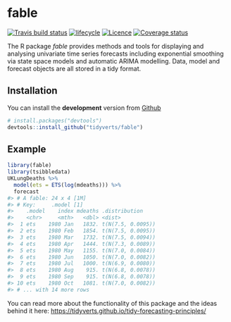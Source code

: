 
<!-- README.md is generated from README.Rmd. Please edit that file -->

# fable

[![Travis build
status](https://travis-ci.org/tidyverts/fable.svg?branch=master)](https://travis-ci.org/tidyverts/fable)
[![lifecycle](https://img.shields.io/badge/lifecycle-experimental-orange.svg)](https://www.tidyverse.org/lifecycle/#experimental)
[![Licence](https://img.shields.io/badge/licence-GPL--3-blue.svg)](https://www.gnu.org/licenses/gpl-3.0.en.html)
[![Coverage
status](https://codecov.io/gh/tidyverts/fable/branch/master/graph/badge.svg)](https://codecov.io/github/tidyverts/fable?branch=master)

The R package *fable* provides methods and tools for displaying and
analysing univariate time series forecasts including exponential
smoothing via state space models and automatic ARIMA modelling. Data,
model and forecast objects are all stored in a tidy format.

## Installation

You can install the **development** version from
[Github](https://github.com/tidyverts/fable)

``` r
# install.packages("devtools")
devtools::install_github("tidyverts/fable")
```

## Example

``` r
library(fable)
library(tsibbledata)
UKLungDeaths %>%
  model(ets = ETS(log(mdeaths))) %>%
  forecast
#> # A fable: 24 x 4 [1M]
#> # Key:     .model [1]
#>    .model    index mdeaths .distribution    
#>    <chr>     <mth>   <dbl> <dist>           
#>  1 ets    1980 Jan   1832. t(N(7.5, 0.0095))
#>  2 ets    1980 Feb   1854. t(N(7.5, 0.0095))
#>  3 ets    1980 Mar   1732. t(N(7.5, 0.0094))
#>  4 ets    1980 Apr   1444. t(N(7.3, 0.0089))
#>  5 ets    1980 May   1155. t(N(7.0, 0.0084))
#>  6 ets    1980 Jun   1050. t(N(7.0, 0.0082))
#>  7 ets    1980 Jul   1000. t(N(6.9, 0.0080))
#>  8 ets    1980 Aug    915. t(N(6.8, 0.0078))
#>  9 ets    1980 Sep    915. t(N(6.8, 0.0078))
#> 10 ets    1980 Oct   1081. t(N(7.0, 0.0082))
#> # ... with 14 more rows
```

You can read more about the functionality of this package and the ideas
behind it here:
<https://tidyverts.github.io/tidy-forecasting-principles/>
